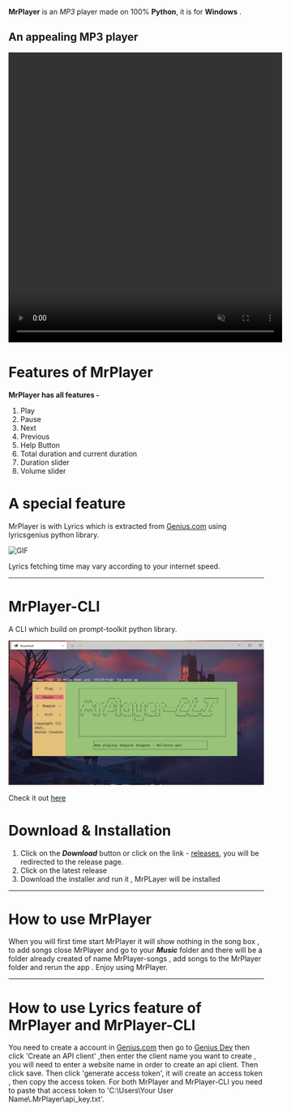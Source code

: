 **MrPlayer** is an _MP3_ player made on 100% **Python**, it is for **Windows** .

## An appealing MP3 player

<video controls autoplay muted width="540" height="572" ><source src="main.mp4" type="video/mp4"></video>

# Features of MrPlayer

**MrPlayer has all features -**

1. Play
2. Pause
3. Next
4. Previous
5. Help Button
6. Total duration and current duration
7. Duration slider
8. Volume slider

# A special feature

MrPlayer is with Lyrics which is extracted from [Genius.com](https://Genius.com) using lyricsgenius python library.

![GIF](lyrics.gif)

Lyrics fetching time may vary according to your internet speed.

---

# MrPlayer-CLI

A CLI which build on prompt-toolkit python library.

![CLI](CLI.png)

Check it out [here](https://AkshatChauhan18.github.io/MrPlayer-CLI)

# Download & Installation

1. Click on the **_Download_** button or click on the link - [releases](https://www.github.com/AkshatChauhan18/Mrplayer/releases), you will be redirected to the release page.
2. Click on the latest release
3. Download the installer and run it , MrPLayer will be installed

---

# How to use MrPlayer

When you will first time start MrPlayer it will show nothing in the song box ,
to add songs close MrPlayer and go to your **_Music_** folder
and there will be a folder already created of name MrPlayer-songs , add songs
to the MrPlayer folder and rerun the app . Enjoy using MrPlayer.

---

# How to use Lyrics feature of MrPlayer and MrPlayer-CLI

You need to create a account in [Genius.com](https://Genius.com) then go to [Genius Dev](https://Genius.com/developers)
then click 'Create an API client' ,then enter the client name you want to create ,
you will need to enter a website name in order to create an api client. Then click
save. Then click 'generate access token', it will create an access token , then
copy the access token. For both MrPlayer and MrPlayer-CLI you need to paste that
access token to 'C:\\Users\\Your User Name\\.MrPlayer\\api_key.txt'.
